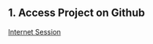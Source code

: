 ## 1. Access Project on Github
[Internet Session](https://github.com/CallMeDonut/internet-session-project)


```

